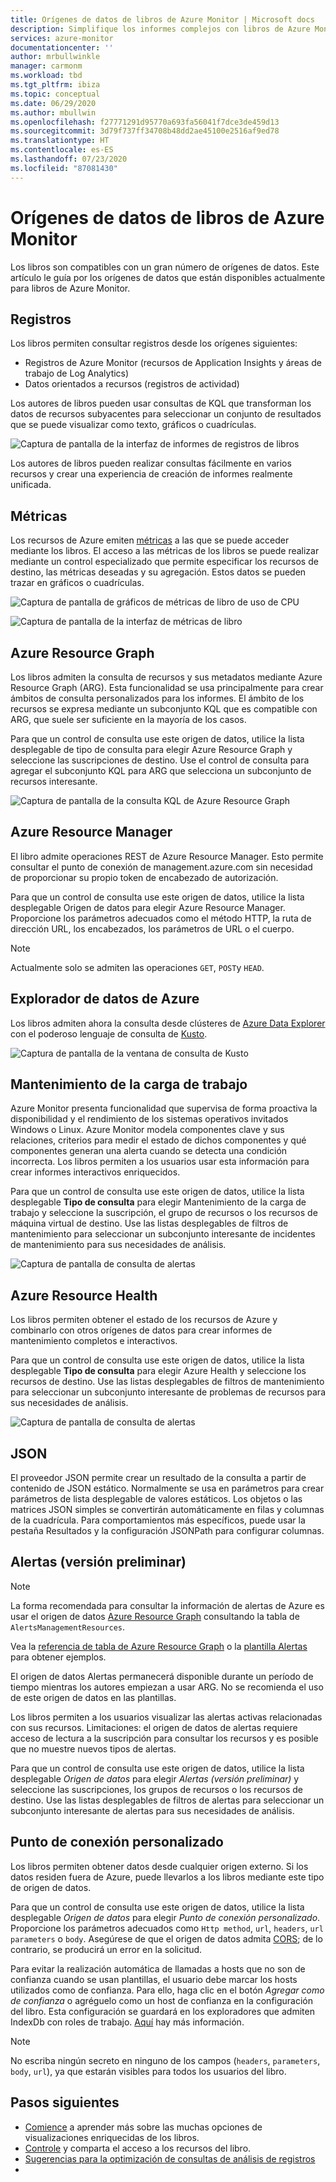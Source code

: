 ```yaml
---
title: Orígenes de datos de libros de Azure Monitor | Microsoft docs
description: Simplifique los informes complejos con libros de Azure Monitor parametrizados predefinidos y personalizados creados a partir de varios orígenes de datos.
services: azure-monitor
documentationcenter: ''
author: mrbullwinkle
manager: carmonm
ms.workload: tbd
ms.tgt_pltfrm: ibiza
ms.topic: conceptual
ms.date: 06/29/2020
ms.author: mbullwin
ms.openlocfilehash: f27771291d95770a693fa56041f7dce3de459d13
ms.sourcegitcommit: 3d79f737ff34708b48dd2ae45100e2516af9ed78
ms.translationtype: HT
ms.contentlocale: es-ES
ms.lasthandoff: 07/23/2020
ms.locfileid: "87081430"
---
```

# <a name="azure-monitor-workbooks-data-sources"></a>Orígenes de datos de libros de Azure Monitor

Los libros son compatibles con un gran número de orígenes de datos. Este artículo le guía por los orígenes de datos que están disponibles actualmente para libros de Azure Monitor.

## <a name="logs"></a>Registros

Los libros permiten consultar registros desde los orígenes siguientes:

* Registros de Azure Monitor (recursos de Application Insights y áreas de trabajo de Log Analytics)
* Datos orientados a recursos (registros de actividad)

Los autores de libros pueden usar consultas de KQL que transforman los datos de recursos subyacentes para seleccionar un conjunto de resultados que se puede visualizar como texto, gráficos o cuadrículas.

![Captura de pantalla de la interfaz de informes de registros de libros](./media/workbooks-overview/logs.png)

Los autores de libros pueden realizar consultas fácilmente en varios recursos y crear una experiencia de creación de informes realmente unificada.

## <a name="metrics"></a>Métricas

Los recursos de Azure emiten [métricas](data-platform-metrics.md) a las que se puede acceder mediante los libros. El acceso a las métricas de los libros se puede realizar mediante un control especializado que permite especificar los recursos de destino, las métricas deseadas y su agregación. Estos datos se pueden trazar en gráficos o cuadrículas.

![Captura de pantalla de gráficos de métricas de libro de uso de CPU](./media/workbooks-overview/metrics-graph.png)

![Captura de pantalla de la interfaz de métricas de libro](./media/workbooks-overview/metrics.png)

## <a name="azure-resource-graph"></a>Azure Resource Graph

Los libros admiten la consulta de recursos y sus metadatos mediante Azure Resource Graph (ARG). Esta funcionalidad se usa principalmente para crear ámbitos de consulta personalizados para los informes. El ámbito de los recursos se expresa mediante un subconjunto KQL que es compatible con ARG, que suele ser suficiente en la mayoría de los casos.

Para que un control de consulta use este origen de datos, utilice la lista desplegable de tipo de consulta para elegir Azure Resource Graph y seleccione las suscripciones de destino. Use el control de consulta para agregar el subconjunto KQL para ARG que selecciona un subconjunto de recursos interesante.

![Captura de pantalla de la consulta KQL de Azure Resource Graph](./media/workbooks-overview/azure-resource-graph.png)

## <a name="azure-resource-manager"></a>Azure Resource Manager

El libro admite operaciones REST de Azure Resource Manager. Esto permite consultar el punto de conexión de management.azure.com sin necesidad de proporcionar su propio token de encabezado de autorización.

Para que un control de consulta use este origen de datos, utilice la lista desplegable Origen de datos para elegir Azure Resource Manager. Proporcione los parámetros adecuados como el método HTTP, la ruta de dirección URL, los encabezados, los parámetros de URL o el cuerpo.

> [!NOTE]
> Actualmente solo se admiten las operaciones `GET`, `POST`y `HEAD`.

## <a name="azure-data-explorer"></a>Explorador de datos de Azure

Los libros admiten ahora la consulta desde clústeres de [Azure Data Explorer](/azure/data-explorer/) con el poderoso lenguaje de consulta de [Kusto](/azure/kusto/query/index).   

![Captura de pantalla de la ventana de consulta de Kusto](./media/workbooks-overview/data-explorer.png)

## <a name="workload-health"></a>Mantenimiento de la carga de trabajo

Azure Monitor presenta funcionalidad que supervisa de forma proactiva la disponibilidad y el rendimiento de los sistemas operativos invitados Windows o Linux. Azure Monitor modela componentes clave y sus relaciones, criterios para medir el estado de dichos componentes y qué componentes generan una alerta cuando se detecta una condición incorrecta. Los libros permiten a los usuarios usar esta información para crear informes interactivos enriquecidos.

Para que un control de consulta use este origen de datos, utilice la lista desplegable **Tipo de consulta** para elegir Mantenimiento de la carga de trabajo y seleccione la suscripción, el grupo de recursos o los recursos de máquina virtual de destino. Use las listas desplegables de filtros de mantenimiento para seleccionar un subconjunto interesante de incidentes de mantenimiento para sus necesidades de análisis.

![Captura de pantalla de consulta de alertas](./media/workbooks-overview/workload-health.png)

## <a name="azure-resource-health"></a>Azure Resource Health

Los libros permiten obtener el estado de los recursos de Azure y combinarlo con otros orígenes de datos para crear informes de mantenimiento completos e interactivos.

Para que un control de consulta use este origen de datos, utilice la lista desplegable **Tipo de consulta** para elegir Azure Health y seleccione los recursos de destino. Use las listas desplegables de filtros de mantenimiento para seleccionar un subconjunto interesante de problemas de recursos para sus necesidades de análisis.

![Captura de pantalla de consulta de alertas](./media/workbooks-overview/resource-health.png)

## <a name="json"></a>JSON

El proveedor JSON permite crear un resultado de la consulta a partir de contenido de JSON estático. Normalmente se usa en parámetros para crear parámetros de lista desplegable de valores estáticos. Los objetos o las matrices JSON simples se convertirán automáticamente en filas y columnas de la cuadrícula.  Para comportamientos más específicos, puede usar la pestaña Resultados y la configuración JSONPath para configurar columnas.

## <a name="alerts-preview"></a>Alertas (versión preliminar)

> [!NOTE]
> La forma recomendada para consultar la información de alertas de Azure es usar el origen de datos [Azure Resource Graph](#azure-resource-graph) consultando la tabla de `AlertsManagementResources`.
>
> Vea la [referencia de tabla de Azure Resource Graph](../../governance/resource-graph/reference/supported-tables-resources.md) o la [plantilla Alertas](https://github.com/microsoft/Application-Insights-Workbooks/blob/master/Workbooks/Azure%20Resources/Alerts/Alerts.workbook) para obtener ejemplos.
>
> El origen de datos Alertas permanecerá disponible durante un período de tiempo mientras los autores empiezan a usar ARG. No se recomienda el uso de este origen de datos en las plantillas. 

Los libros permiten a los usuarios visualizar las alertas activas relacionadas con sus recursos. Limitaciones: el origen de datos de alertas requiere acceso de lectura a la suscripción para consultar los recursos y es posible que no muestre nuevos tipos de alertas. 

Para que un control de consulta use este origen de datos, utilice la lista desplegable _Origen de datos_ para elegir _Alertas (versión preliminar)_ y seleccione las suscripciones, los grupos de recursos o los recursos de destino. Use las listas desplegables de filtros de alertas para seleccionar un subconjunto interesante de alertas para sus necesidades de análisis.

## <a name="custom-endpoint"></a>Punto de conexión personalizado

Los libros permiten obtener datos desde cualquier origen externo. Si los datos residen fuera de Azure, puede llevarlos a los libros mediante este tipo de origen de datos.

Para que un control de consulta use este origen de datos, utilice la lista desplegable _Origen de datos_ para elegir _Punto de conexión personalizado_. Proporcione los parámetros adecuados como `Http method`, `url`, `headers`, `url parameters` o `body`. Asegúrese de que el origen de datos admita [CORS](https://developer.mozilla.org/en-US/docs/Web/HTTP/CORS); de lo contrario, se producirá un error en la solicitud.

Para evitar la realización automática de llamadas a hosts que no son de confianza cuando se usan plantillas, el usuario debe marcar los hosts utilizados como de confianza. Para ello, haga clic en el botón _Agregar como de confianza_ o agréguelo como un host de confianza en la configuración del libro. Esta configuración se guardará en los exploradores que admiten IndexDb con roles de trabajo. [Aquí](https://caniuse.com/#feat=indexeddb) hay más información.

> [!NOTE]
> No escriba ningún secreto en ninguno de los campos (`headers`, `parameters`, `body`, `url`), ya que estarán visibles para todos los usuarios del libro.

## <a name="next-steps"></a>Pasos siguientes

* [Comience](workbooks-visualizations.md) a aprender más sobre las muchas opciones de visualizaciones enriquecidas de los libros.
* [Controle](workbooks-access-control.md) y comparta el acceso a los recursos del libro.
* [Sugerencias para la optimización de consultas de análisis de registros](../log-query/query-optimization.md)
* 

